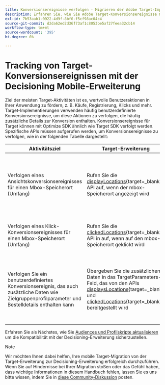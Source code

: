 ```yaml
---
title: Konversionsereignisse verfolgen - Migrieren der Adobe Target-Implementierung in Ihrer Mobile App zur Erweiterung Adobe Journey Optimizer - Decisioning
description: Erfahren Sie, wie Sie Adobe Target-Konversionsereignisse mithilfe der Adobe Journey Optimizer - Decisioning Mobile-Erweiterung verfolgen.
exl-id: 7b53aab1-0922-4d9f-8bf0-f5cf98ac04c4
source-git-commit: d2da62ed2d36f73af1c8053be5af27feea32cb14
workflow-type: tm+mt
source-wordcount: '395'
ht-degree: 0%

---
```


# Tracking von Target-Konversionsereignissen mit der Decisioning Mobile-Erweiterung

Ziel der meisten Target-Aktivitäten ist es, wertvolle Benutzeraktionen in Ihrer Anwendung zu fördern, z. B. Käufe, Registrierung, Klicks und mehr. Target-Implementierungen verwenden häufig benutzerdefinierte Konversionsereignisse, um diese Aktionen zu verfolgen, die häufig zusätzliche Details zur Konversion enthalten. Konversionsereignisse für Target können mit Optimize SDK ähnlich wie Target SDK verfolgt werden. Spezifische APIs müssen aufgerufen werden, um Konversionsereignisse zu verfolgen, wie in der folgenden Tabelle dargestellt:

| Aktivitätsziel | Target-Erweiterung | Decisioning-Erweiterung |
|---|---|---|
| Verfolgen eines Ansichtskonversionsereignisses für einen Mbox-Speicherort (Umfang) | Rufen Sie die [displayLocations](https://developer.adobe.com/client-sdks/solution/adobe-target/api-reference/#displayedlocations){target=_blank}-API auf, wenn der mbox-Speicherort angezeigt wird | Rufen Sie die [Angezeigt](https://developer.adobe.com/client-sdks/edge/adobe-journey-optimizer-decisioning/#proposition-tracking-using-direct-offer-class-methods){target=_blank}-API auf, wenn das Angebot für den mbox-Speicherort angezeigt wird. Dadurch wird ein Ereignis mit dem Ereignistyp decisioning.propositionDisplay an das Experience Edge-Netzwerk gesendet. **Dies ist wichtig, um Besucher in Ihren Target-Aktivitäten zu erhöhen, und muss bei der Bereitstellung sowohl regulärer als auch standardmäßiger Target-Angebote erfolgen.** |
| Verfolgen eines Klick-Konversionsereignisses für einen Mbox-Speicherort (Umfang) | Rufen Sie die [clickedLocations](https://developer.adobe.com/client-sdks/solution/adobe-target/api-reference/#displayedlocations){target=_blank}-API in auf, wenn auf den mbox-Speicherort geklickt wird | Rufen Sie die [getippt](https://developer.adobe.com/client-sdks/edge/adobe-journey-optimizer-decisioning/#proposition-tracking-using-direct-offer-class-methods){target=_blank}-API auf, wenn auf das Angebot für den mbox-Speicherort geklickt wird. Dadurch wird ein Ereignis mit dem Ereignistyp decisioning.propositionInteract an das Experience Edge-Netzwerk gesendet. |
| Verfolgen Sie ein benutzerdefiniertes Konversionsereignis, das auch zusätzliche Daten wie Zielgruppenprofilparameter und Bestelldetails enthalten kann | Übergeben Sie die zusätzlichen Daten in das TargetParameters-Feld, das von den APIs [displaysLocations](https://developer.adobe.com/client-sdks/solution/adobe-target/api-reference/#displayedlocations){target=_blank} und [clickedLocations](https://developer.adobe.com/client-sdks/solution/adobe-target/api-reference/#displayedlocations){target=_blank} bereitgestellt wird | Verwenden Sie die öffentlichen Methoden [generateDisplayInteractionXdm](https://developer.adobe.com/client-sdks/edge/adobe-journey-optimizer-decisioning/#proposition-tracking-using-edge-extension-api){target=_blank} und [generateTapInteractionXdm](https://developer.adobe.com/client-sdks/edge/adobe-journey-optimizer-decisioning/#proposition-tracking-using-edge-extension-api){target=_blank} im Angebot für den Mbox-Speicherort, um die XDM-formatierten Daten für Ansicht bzw. Klicken zu generieren. Rufen Sie dann die Edge SDK [sendEvent](https://developer.adobe.com/client-sdks/edge/edge-network/api-reference/#sendevent){target=_blank}-API auf, um diese XDM-Tracking-Daten zusammen mit allen zusätzlichen XDM- und Freiformdaten an das Experience Edge-Netzwerk zu senden. |


Erfahren Sie als Nächstes, wie Sie [Audiences und Profilskripte aktualisieren](update-audiences.md) um die Kompatibilität mit der Decisioning-Erweiterung sicherzustellen.

>[!NOTE]
>
>Wir möchten Ihnen dabei helfen, Ihre mobile Target-Migration von der Target-Erweiterung zur Decisioning-Erweiterung erfolgreich durchzuführen. Wenn Sie auf Hindernisse bei Ihrer Migration stoßen oder das Gefühl haben, dass wichtige Informationen in diesem Handbuch fehlen, lassen Sie es uns bitte wissen, indem Sie in [diese Community-Diskussion](https://experienceleaguecommunities.adobe.com/t5/adobe-experience-platform-data/tutorial-discussion-migrate-target-from-at-js-to-web-sdk/m-p/575587?profile.language=de#M463) posten.
